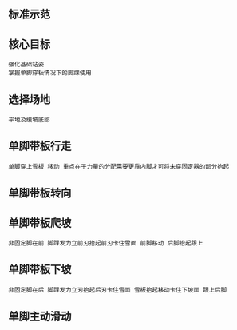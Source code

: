 ## 标准示范

## 核心目标
    强化基础站姿
    掌握单脚穿板情况下的脚踝使用

## 选择场地
    平地及缓坡底部

## 单脚带板行走
    单脚穿上雪板 移动 重点在于力量的分配需要更靠内脚才可将未穿固定器的部分抬起

## 单脚带板转向

## 单脚带板爬坡
    非固定脚在前 脚踝发力立前刃抬起前刃卡住雪面 前脚移动 后脚抬起跟上

## 单脚带板下坡
    非固定脚在后 脚踝发力立刃抬起后刃卡住雪面 雪板抬起移动卡住下坡面 跟上后脚

## 单脚主动滑动

